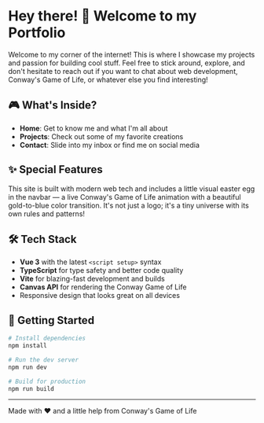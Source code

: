 # Hey there! 👋 Welcome to my Portfolio

Welcome to my corner of the internet! This is where I showcase my projects and passion for building cool stuff. Feel free to stick around, explore, and don't hesitate to reach out if you want to chat about web development, Conway's Game of Life, or whatever else you find interesting!

## 🎮 What's Inside?

- **Home**: Get to know me and what I'm all about
- **Projects**: Check out some of my favorite creations
- **Contact**: Slide into my inbox or find me on social media

## ✨ Special Features

This site is built with modern web tech and includes a little visual easter egg in the navbar — a live Conway's Game of Life animation with a beautiful gold-to-blue color transition. It's not just a logo; it's a tiny universe with its own rules and patterns!

## 🛠️ Tech Stack

- **Vue 3** with the latest `<script setup>` syntax
- **TypeScript** for type safety and better code quality
- **Vite** for blazing-fast development and builds
- **Canvas API** for rendering the Conway Game of Life
- Responsive design that looks great on all devices

## 🚀 Getting Started

```bash
# Install dependencies
npm install

# Run the dev server
npm run dev

# Build for production
npm run build
```

---

Made with ❤️ and a little help from Conway's Game of Life
